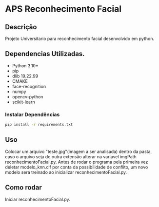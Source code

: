 # APS Reconhecimento Facial

## Descrição
Projeto Universitario para reconhecimento facial desenvolvido em python.

## Dependencias Utilizadas.
- Python 3.10*
- pip
- dlib 19.22.99
- CMAKE
- face-recognition
- numpy
- opencv-python
- scikit-learn

### Instalar Dependências
```bash
pip install -r requirements.txt
```

## Uso
Colocar um arquivo "teste.jpg"(imagem a ser analisada) dentro da pasta, caso o arquivo seja de outra extensão alterar na variavel imgPath reconhecimentoFacial.py. Antes de rodar o programa pela primeira vez deletar modelo_knn.clf por conta da possibilidade de conflito, um novo modelo sera treinado ao inicializar reconhecimentoFacial.py.

## Como rodar
Iniciar reconhecimentoFacial.py.
